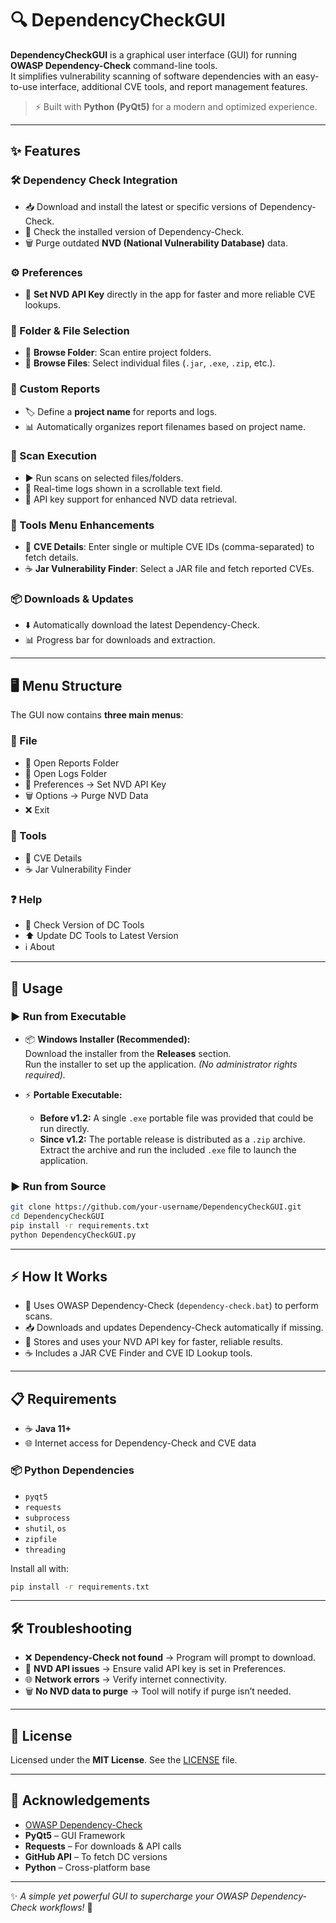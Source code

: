# 🔍 DependencyCheckGUI

**DependencyCheckGUI** is a graphical user interface (GUI) for running **OWASP Dependency-Check** command-line tools.  
It simplifies vulnerability scanning of software dependencies with an easy-to-use interface, additional CVE tools, and report management features.  

> ⚡ Built with **Python (PyQt5)** for a modern and optimized experience.  

---

## ✨ Features

### 🛠 Dependency Check Integration
- 📥 Download and install the latest or specific versions of Dependency-Check.  
- 🔄 Check the installed version of Dependency-Check.  
- 🗑 Purge outdated **NVD (National Vulnerability Database)** data.  

### ⚙️ Preferences
- 🔑 **Set NVD API Key** directly in the app for faster and more reliable CVE lookups.  

### 📂 Folder & File Selection
- 📁 **Browse Folder**: Scan entire project folders.  
- 📄 **Browse Files**: Select individual files (`.jar`, `.exe`, `.zip`, etc.).  

### 📑 Custom Reports
- 🏷 Define a **project name** for reports and logs.  
- 📊 Automatically organizes report filenames based on project name.  

### 🚀 Scan Execution
- ▶️ Run scans on selected files/folders.  
- 📜 Real-time logs shown in a scrollable text field.  
- 🔑 API key support for enhanced NVD data retrieval.  

### 🧰 Tools Menu Enhancements
- 📝 **CVE Details**: Enter single or multiple CVE IDs (comma-separated) to fetch details.  
- ☕ **Jar Vulnerability Finder**: Select a JAR file and fetch reported CVEs.  

### 📦 Downloads & Updates
- ⬇️ Automatically download the latest Dependency-Check.  
- 📊 Progress bar for downloads and extraction.  

---

## 🖥️ Menu Structure

The GUI now contains **three main menus**:  

### 📂 File
- 📑 Open Reports Folder  
- 📑 Open Logs Folder  
- 🔑 Preferences → Set NVD API Key  
- 🗑 Options → Purge NVD Data  
- ❌ Exit  

### 🧰 Tools
- 📝 CVE Details  
- ☕ Jar Vulnerability Finder  

### ❓ Help
- 🔎 Check Version of DC Tools  
- ⬆️ Update DC Tools to Latest Version  
- ℹ️ About  

---

## 🚀 Usage

### ▶️ Run from Executable
- 📦 **Windows Installer (Recommended):**  
  Download the installer from the **Releases** section.  
  Run the installer to set up the application. *(No administrator rights required).*  

- ⚡ **Portable Executable:**  
  - **Before v1.2:** A single `.exe` portable file was provided that could be run directly.  
  - **Since v1.2:** The portable release is distributed as a `.zip` archive.  
    Extract the archive and run the included `.exe` file to launch the application.
     

### ▶️ Run from Source
```bash
git clone https://github.com/your-username/DependencyCheckGUI.git
cd DependencyCheckGUI
pip install -r requirements.txt
python DependencyCheckGUI.py
```

---

## ⚡ How It Works
- 🧩 Uses OWASP Dependency-Check (`dependency-check.bat`) to perform scans.  
- 📥 Downloads and updates Dependency-Check automatically if missing.  
- 🔑 Stores and uses your NVD API key for faster, reliable results.  
- ☕ Includes a JAR CVE Finder and CVE ID Lookup tools.  

---

## 📋 Requirements

- ☕ **Java 11+**  
- 🌐 Internet access for Dependency-Check and CVE data  

### 📦 Python Dependencies
- `pyqt5`  
- `requests`  
- `subprocess`  
- `shutil`, `os`  
- `zipfile`  
- `threading`  

Install all with:
```bash
pip install -r requirements.txt
```

---

## 🛠 Troubleshooting
- ❌ **Dependency-Check not found** → Program will prompt to download.  
- 🔑 **NVD API issues** → Ensure valid API key is set in Preferences.  
- 🌐 **Network errors** → Verify internet connectivity.  
- 🗑 **No NVD data to purge** → Tool will notify if purge isn’t needed.  

---

## 📜 License
Licensed under the **MIT License**. See the [LICENSE](LICENSE) file.  

---

## 🙌 Acknowledgements
- [OWASP Dependency-Check](https://owasp.org/www-project-dependency-check/)  
- **PyQt5** – GUI Framework  
- **Requests** – For downloads & API calls  
- **GitHub API** – To fetch DC versions  
- **Python** – Cross-platform base  

---

✨ *A simple yet powerful GUI to supercharge your OWASP Dependency-Check workflows!* 🚀

